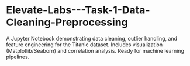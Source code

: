 # Elevate-Labs---Task-1-Data-Cleaning-Preprocessing
A Jupyter Notebook demonstrating data cleaning, outlier handling, and feature engineering for the Titanic dataset. Includes visualization (Matplotlib/Seaborn) and correlation analysis. Ready for machine learning pipelines.
